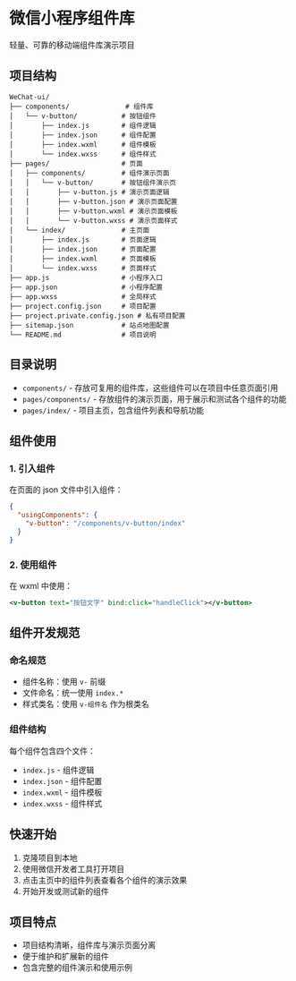 # 微信小程序组件库

轻量、可靠的移动端组件库演示项目

## 项目结构

```
WeChat-ui/
├── components/              # 组件库
│   └── v-button/           # 按钮组件
│       ├── index.js        # 组件逻辑
│       ├── index.json      # 组件配置
│       ├── index.wxml      # 组件模板
│       └── index.wxss      # 组件样式
├── pages/                  # 页面
│   ├── components/         # 组件演示页面
│   │   └── v-button/       # 按钮组件演示页
│   │       ├── v-button.js # 演示页面逻辑
│   │       ├── v-button.json # 演示页面配置
│   │       ├── v-button.wxml # 演示页面模板
│   │       └── v-button.wxss # 演示页面样式
│   └── index/              # 主页面
│       ├── index.js        # 页面逻辑
│       ├── index.json      # 页面配置
│       ├── index.wxml      # 页面模板
│       └── index.wxss      # 页面样式
├── app.js                  # 小程序入口
├── app.json                # 小程序配置
├── app.wxss                # 全局样式
├── project.config.json     # 项目配置
├── project.private.config.json # 私有项目配置
├── sitemap.json            # 站点地图配置
└── README.md               # 项目说明
```

## 目录说明

- `components/` - 存放可复用的组件库，这些组件可以在项目中任意页面引用
- `pages/components/` - 存放组件的演示页面，用于展示和测试各个组件的功能
- `pages/index/` - 项目主页，包含组件列表和导航功能

## 组件使用

### 1. 引入组件

在页面的 json 文件中引入组件：

```json
{
  "usingComponents": {
    "v-button": "/components/v-button/index"
  }
}
```

### 2. 使用组件

在 wxml 中使用：

```xml
<v-button text="按钮文字" bind:click="handleClick"></v-button>
```

## 组件开发规范

### 命名规范
- 组件名称：使用 `v-` 前缀
- 文件命名：统一使用 `index.*`
- 样式类名：使用 `v-组件名` 作为根类名

### 组件结构
每个组件包含四个文件：
- `index.js` - 组件逻辑
- `index.json` - 组件配置
- `index.wxml` - 组件模板
- `index.wxss` - 组件样式

## 快速开始

1. 克隆项目到本地
2. 使用微信开发者工具打开项目
3. 点击主页中的组件列表查看各个组件的演示效果
4. 开始开发或测试新的组件

## 项目特点

- 项目结构清晰，组件库与演示页面分离
- 便于维护和扩展新的组件
- 包含完整的组件演示和使用示例 